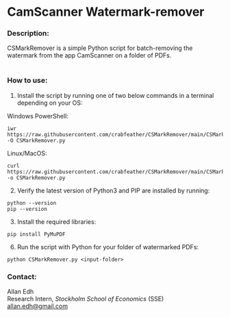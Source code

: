 # CamScanner Watermark-remover

### Description:
CSMarkRemover is a simple Python script for batch-removing the watermark from the app CamScanner on a folder of PDFs.<br/>
<br/>
### How to use:
1. Install the script by running one of two below commands in a terminal depending on your OS:

Windows PowerShell:
```
iwr https://raw.githubusercontent.com/crabfeather/CSMarkRemover/main/CSMarkRemover.py -O CSMarkRemover.py
```
Linux/MacOS:
```
curl https://raw.githubusercontent.com/crabfeather/CSMarkRemover/main/CSMarkRemover.py -o CSMarkRemover.py
```
2. Verify the latest version of Python3 and PIP are installed by running:
```
python --version
pip --version
```
3. Install the required libraries:
```
pip install PyMuPDF
```
6. Run the script with Python for your folder of watermarked PDFs:
```
python CSMarkRemover.py <input-folder>
```

### Contact:
Allan Edh\
Research Intern, *Stockholm School of Economics* (SSE)\
allan.edh@gmail.com
